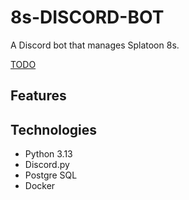 # 8s-DISCORD-BOT

A Discord bot that manages Splatoon 8s.

[TODO](TODO.md)

## Features


## Technologies
- Python 3.13
- Discord.py
- Postgre SQL
- Docker

